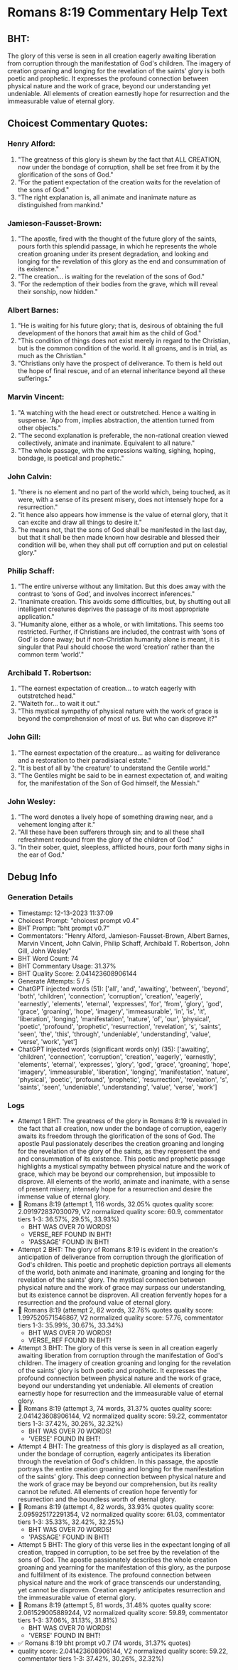 # Romans 8:19 Commentary Help Text

## BHT:
The glory of this verse is seen in all creation eagerly awaiting liberation from corruption through the manifestation of God's children. The imagery of creation groaning and longing for the revelation of the saints' glory is both poetic and prophetic. It expresses the profound connection between physical nature and the work of grace, beyond our understanding yet undeniable. All elements of creation earnestly hope for resurrection and the immeasurable value of eternal glory.

## Choicest Commentary Quotes:
### Henry Alford:
1. "The greatness of this glory is shewn by the fact that ALL CREATION, now under the bondage of corruption, shall be set free from it by the glorification of the sons of God." 
2. "For the patient expectation of the creation waits for the revelation of the sons of God."
3. "The right explanation is, all animate and inanimate nature as distinguished from mankind."

### Jamieson-Fausset-Brown:
1. "The apostle, fired with the thought of the future glory of the saints, pours forth this splendid passage, in which he represents the whole creation groaning under its present degradation, and looking and longing for the revelation of this glory as the end and consummation of its existence."
2. "The creation... is waiting for the revelation of the sons of God."
3. "For the redemption of their bodies from the grave, which will reveal their sonship, now hidden."

### Albert Barnes:
1. "He is waiting for his future glory; that is, desirous of obtaining the full development of the honors that await him as the child of God." 
2. "This condition of things does not exist merely in regard to the Christian, but is the common condition of the world. It all groans, and is in trial, as much as the Christian."
3. "Christians only have the prospect of deliverance. To them is held out the hope of final rescue, and of an eternal inheritance beyond all these sufferings."

### Marvin Vincent:
1. "A watching with the head erect or outstretched. Hence a waiting in suspense. 'Apo from, implies abstraction, the attention turned from other objects."
2. "The second explanation is preferable, the non-rational creation viewed collectively, animate and inanimate. Equivalent to all nature."
3. "The whole passage, with the expressions waiting, sighing, hoping, bondage, is poetical and prophetic."

### John Calvin:
1. "there is no element and no part of the world which, being touched, as it were, with a sense of its present misery, does not intensely hope for a resurrection."
2. "it hence also appears how immense is the value of eternal glory, that it can excite and draw all things to desire it."
3. "he means not, that the sons of God shall be manifested in the last day, but that it shall be then made known how desirable and blessed their condition will be, when they shall put off corruption and put on celestial glory."

### Philip Schaff:
1. "The entire universe without any limitation. But this does away with the contrast to ‘sons of God’, and involves incorrect inferences."
2. "Inanimate creation. This avoids some difficulties, but, by shutting out all intelligent creatures deprives the passage of its most appropriate application."
3. "Humanity alone, either as a whole, or with limitations. This seems too restricted. Further, if Christians are included, the contrast with ‘sons of God’ is done away; but if non-Christian humanity alone is meant, it is singular that Paul should choose the word ‘creation’ rather than the common term ‘world’."


### Archibald T. Robertson:
1. "The earnest expectation of creation... to watch eagerly with outstretched head." 
2. "Waiteth for... to wait it out." 
3. "This mystical sympathy of physical nature with the work of grace is beyond the comprehension of most of us. But who can disprove it?"

### John Gill:
1. "The earnest expectation of the creature... as waiting for deliverance and a restoration to their paradisiacal estate."
2. "It is best of all by 'the creature' to understand the Gentile world."
3. "The Gentiles might be said to be in earnest expectation of, and waiting for, the manifestation of the Son of God himself, the Messiah."

### John Wesley:
1. "The word denotes a lively hope of something drawing near, and a vehement longing after it."
2. "All these have been sufferers through sin; and to all these shall refreshment redound from the glory of the children of God."
3. "In their sober, quiet, sleepless, afflicted hours, pour forth many sighs in the ear of God."


## Debug Info
### Generation Details
- Timestamp: 12-13-2023 11:37:09
- Choicest Prompt: "choicest prompt v0.4"
- BHT Prompt: "bht prompt v0.7"
- Commentators: "Henry Alford, Jamieson-Fausset-Brown, Albert Barnes, Marvin Vincent, John Calvin, Philip Schaff, Archibald T. Robertson, John Gill, John Wesley"
- BHT Word Count: 74
- BHT Commentary Usage: 31.37%
- BHT Quality Score: 2.041423608906144
- Generate Attempts: 5 / 5
- ChatGPT injected words (51):
	['all', 'and', 'awaiting', 'between', 'beyond', 'both', 'children', 'connection', 'corruption', 'creation', 'eagerly', 'earnestly', 'elements', 'eternal', 'expresses', 'for', 'from', 'glory', 'god', 'grace', 'groaning', 'hope', 'imagery', 'immeasurable', 'in', 'is', 'it', 'liberation', 'longing', 'manifestation', 'nature', 'of', 'our', 'physical', 'poetic', 'profound', 'prophetic', 'resurrection', 'revelation', 's', 'saints', 'seen', 'the', 'this', 'through', 'undeniable', 'understanding', 'value', 'verse', 'work', 'yet']
- ChatGPT injected words (significant words only) (35):
	['awaiting', 'children', 'connection', 'corruption', 'creation', 'eagerly', 'earnestly', 'elements', 'eternal', 'expresses', 'glory', 'god', 'grace', 'groaning', 'hope', 'imagery', 'immeasurable', 'liberation', 'longing', 'manifestation', 'nature', 'physical', 'poetic', 'profound', 'prophetic', 'resurrection', 'revelation', 's', 'saints', 'seen', 'undeniable', 'understanding', 'value', 'verse', 'work']

### Logs
- Attempt 1 BHT: The greatness of the glory in Romans 8:19 is revealed in the fact that all creation, now under the bondage of corruption, eagerly awaits its freedom through the glorification of the sons of God. The apostle Paul passionately describes the creation groaning and longing for the revelation of the glory of the saints, as they represent the end and consummation of its existence. This poetic and prophetic passage highlights a mystical sympathy between physical nature and the work of grace, which may be beyond our comprehension, but impossible to disprove. All elements of the world, animate and inanimate, with a sense of present misery, intensely hope for a resurrection and desire the immense value of eternal glory.
- 🔄 Romans 8:19 (attempt 1, 116 words, 32.05% quotes quality score: 2.091972837030079, V2 normalized quality score: 60.9, commentator tiers 1-3: 36.57%, 29.5%, 33.93%) 
	- BHT WAS OVER 70 WORDS! 
	- VERSE_REF FOUND IN BHT! 
	- 'PASSAGE' FOUND IN BHT!
- Attempt 2 BHT: The glory of Romans 8:19 is evident in the creation's anticipation of deliverance from corruption through the glorification of God's children. This poetic and prophetic depiction portrays all elements of the world, both animate and inanimate, groaning and longing for the revelation of the saints' glory. The mystical connection between physical nature and the work of grace may surpass our understanding, but its existence cannot be disproven. All creation fervently hopes for a resurrection and the profound value of eternal glory.
- 🔄 Romans 8:19 (attempt 2, 82 words, 32.76% quotes quality score: 1.997520571546867, V2 normalized quality score: 57.76, commentator tiers 1-3: 35.99%, 30.67%, 33.34%) 
	- BHT WAS OVER 70 WORDS! 
	- VERSE_REF FOUND IN BHT!
- Attempt 3 BHT: The glory of this verse is seen in all creation eagerly awaiting liberation from corruption through the manifestation of God's children. The imagery of creation groaning and longing for the revelation of the saints' glory is both poetic and prophetic. It expresses the profound connection between physical nature and the work of grace, beyond our understanding yet undeniable. All elements of creation earnestly hope for resurrection and the immeasurable value of eternal glory.
- 🔄 Romans 8:19 (attempt 3, 74 words, 31.37% quotes quality score: 2.041423608906144, V2 normalized quality score: 59.22, commentator tiers 1-3: 37.42%, 30.26%, 32.32%) 
	- BHT WAS OVER 70 WORDS! 
	- 'VERSE' FOUND IN BHT!
- Attempt 4 BHT: The greatness of this glory is displayed as all creation, under the bondage of corruption, eagerly anticipates its liberation through the revelation of God's children. In this passage, the apostle portrays the entire creation groaning and longing for the manifestation of the saints' glory. This deep connection between physical nature and the work of grace may be beyond our comprehension, but its reality cannot be refuted. All elements of creation hope fervently for resurrection and the boundless worth of eternal glory.
- 🔄 Romans 8:19 (attempt 4, 82 words, 33.93% quotes quality score: 2.095925172291354, V2 normalized quality score: 61.03, commentator tiers 1-3: 35.33%, 32.42%, 32.25%) 
	- BHT WAS OVER 70 WORDS! 
	- 'PASSAGE' FOUND IN BHT!
- Attempt 5 BHT: The glory of this verse lies in the expectant longing of all creation, trapped in corruption, to be set free by the revelation of the sons of God. The apostle passionately describes the whole creation groaning and yearning for the manifestation of this glory, as the purpose and fulfillment of its existence. The profound connection between physical nature and the work of grace transcends our understanding, yet cannot be disproven. Creation eagerly anticipates resurrection and the immeasurable value of eternal glory.
- 🔄 Romans 8:19 (attempt 5, 81 words, 31.48% quotes quality score: 2.061529005889244, V2 normalized quality score: 59.89, commentator tiers 1-3: 37.06%, 31.13%, 31.81%) 
	- BHT WAS OVER 70 WORDS! 
	- 'VERSE' FOUND IN BHT!
- ✅ Romans 8:19 bht prompt v0.7 (74 words, 31.37% quotes)
- quality score: 2.041423608906144, V2 normalized quality score: 59.22, commentator tiers 1-3: 37.42%, 30.26%, 32.32%)